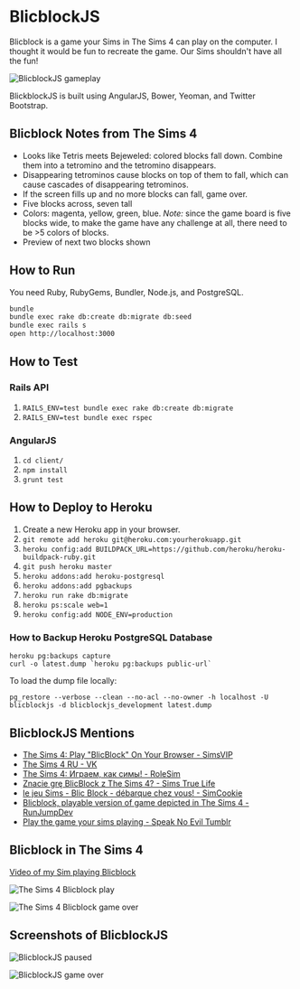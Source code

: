 # BlicblockJS

Blicblock is a game your Sims in The Sims 4 can play on the computer. I thought
it would be fun to recreate the game. Our Sims shouldn't have all the fun!

![BlicblockJS gameplay](https://raw.githubusercontent.com/cheshire137/blicblock-js/master/blicblockjs-screenshot-1.png)

BlickblockJS is built using AngularJS, Bower, Yeoman, and Twitter Bootstrap.

## Blicblock Notes from The Sims 4

- Looks like Tetris meets Bejeweled: colored blocks fall down. Combine them into a tetromino and the tetromino disappears.
- Disappearing tetrominos cause blocks on top of them to fall, which can cause cascades of disappearing tetrominos.
- If the screen fills up and no more blocks can fall, game over.
- Five blocks across, seven tall
- Colors: magenta, yellow, green, blue. *Note:* since the game board is five blocks wide, to make the game have any challenge at all, there need to be >5 colors of blocks.
- Preview of next two blocks shown

## How to Run

You need Ruby, RubyGems, Bundler, Node.js, and PostgreSQL.

```bash
bundle
bundle exec rake db:create db:migrate db:seed
bundle exec rails s
open http://localhost:3000
```

## How to Test

### Rails API

1. `RAILS_ENV=test bundle exec rake db:create db:migrate`
1. `RAILS_ENV=test bundle exec rspec`

### AngularJS

1. `cd client/`
1. `npm install`
1. `grunt test`

## How to Deploy to Heroku

1. Create a new Heroku app in your browser.
1. `git remote add heroku git@heroku.com:yourherokuapp.git`
1. `heroku config:add BUILDPACK_URL=https://github.com/heroku/heroku-buildpack-ruby.git`
1. `git push heroku master`
1. `heroku addons:add heroku-postgresql`
1. `heroku addons:add pgbackups`
1. `heroku run rake db:migrate`
1. `heroku ps:scale web=1`
1. `heroku config:add NODE_ENV=production`

### How to Backup Heroku PostgreSQL Database

    heroku pg:backups capture
    curl -o latest.dump `heroku pg:backups public-url`

To load the dump file locally:

    pg_restore --verbose --clean --no-acl --no-owner -h localhost -U blicblockjs -d blicblockjs_development latest.dump

## BlicblockJS Mentions

- [The Sims 4: Play "BlicBlock" On Your Browser - SimsVIP](http://simsvip.com/2014/10/03/the-sims-4-play-blicblock-on-your-browser/)
- [The Sims 4 RU - VK](http://vk.com/thesims4ru?w=wall-31385407_119374)
- [The Sims 4: Играем, как симы! - RoleSim](http://rolesim.com/news/sims-4-igraem-kak-simy)
- [Znacie grę BlicBlock z The Sims 4? - Sims True Life](http://simstruelife.pl/News:Znacie_gre_BlicBlock_z_The_Sims_4_04.10.14)
- [le jeu Sims - Blic Block - débarque chez vous! - SimCookie](http://www.simcookie.com/2014/10/06/jeu-sims-blic-block-debarque-chez/)
- [Blicblock, playable version of game depicted in The Sims 4 - RunJumpDev](https://groups.google.com/forum/m/#!topic/runjumpdev/Wn3W625CG34)
- [Play the game your sims playing - Speak No Evil Tumblr](http://brial-immortelle.tumblr.com/post/99095876514/play-the-game-your-sims-playing-its-amazing)

## Blicblock in The Sims 4

[Video of my Sim playing Blicblock](https://www.youtube.com/watch?v=NEiNfe6uaso)

![The Sims 4 Blicblock play](https://raw.githubusercontent.com/cheshire137/blicblock-js/master/client/app/images/blicblock-screenshot-1.png)

![The Sims 4 Blicblock game over](https://raw.githubusercontent.com/cheshire137/blicblock-js/master/client/app/images/blicblock-screenshot-2.png)

## Screenshots of BlicblockJS

![BlicblockJS paused](https://raw.githubusercontent.com/cheshire137/blicblock-js/master/blicblockjs-screenshot-2.png)

![BlicblockJS game over](https://raw.githubusercontent.com/cheshire137/blicblock-js/master/blicblockjs-screenshot-3.png)
